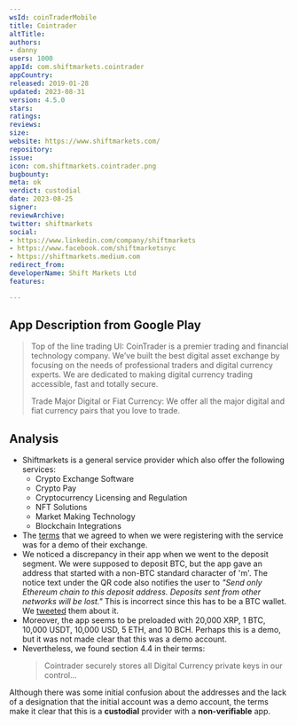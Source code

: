 ```yaml
---
wsId: coinTraderMobile
title: Cointrader
altTitle: 
authors:
- danny
users: 1000
appId: com.shiftmarkets.cointrader
appCountry: 
released: 2019-01-28
updated: 2023-08-31
version: 4.5.0
stars: 
ratings: 
reviews: 
size: 
website: https://www.shiftmarkets.com/
repository: 
issue: 
icon: com.shiftmarkets.cointrader.png
bugbounty: 
meta: ok
verdict: custodial
date: 2023-08-25
signer: 
reviewArchive: 
twitter: shiftmarkets
social:
- https://www.linkedin.com/company/shiftmarkets
- https://www.facebook.com/shiftmarketsnyc
- https://shiftmarkets.medium.com
redirect_from: 
developerName: Shift Markets Ltd
features: 

---
```


## App Description from Google Play

> Top of the line trading UI: CoinTrader is a premier trading and financial technology company. We’ve built the best digital asset exchange by focusing on the needs of professional traders and digital currency experts. We are dedicated to making digital currency trading accessible, fast and totally secure.
>
> Trade Major Digital or Fiat Currency: We offer all the major digital and fiat currency pairs that you love to trade.

## Analysis 

- Shiftmarkets is a general service provider which also offer the following services: 
  - Crypto Exchange Software 
  - Crypto Pay
  - Cryptocurrency Licensing and Regulation
  - NFT Solutions
  - Market Making Technology
  - Blockchain Integrations
- The [terms](https://exchange-demo.shiftmarkets.com/terms) that we agreed to when we were registering with the service was for a demo of their exchange.
- We noticed a discrepancy in their app when we went to the deposit segment. We were supposed to deposit BTC, but the app gave an address that started with a non-BTC standard character of 'm'. The notice text under the QR code also notifies the user to *"Send only Ethereum chain to this deposit address. Deposits sent from other networks will be lost."* This is incorrect since this has to be a BTC wallet. We [tweeted](https://twitter.com/BitcoinWalletz/status/1694913991355883725) them about it.
- Moreover, the app seems to be preloaded with 20,000 XRP, 1 BTC, 10,000 USDT, 10,000 USD, 5 ETH, and 10 BCH. Perhaps this is a demo, but it was not made clear that this was a demo account. 
- Nevertheless, we found section 4.4 in their terms:
  > Cointrader securely stores all Digital Currency private keys in our control...

Although there was some initial confusion about the addresses and the lack of a designation that the initial account was a demo account, the terms make it clear that this is a **custodial** provider with a **non-verifiable** app. 